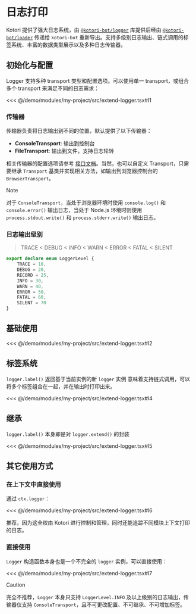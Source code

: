# 日志打印

Kotori 提供了强大日志系统，由 [`@kotori-bot/logger`](https://www.npmjs.com/package/@kotori-bot/logger) 库提供后经由 [`@kotori-bot/loader`](https://www.npmjs.com/package/@kotori-bot/loader) 传递给 `kotori-bot` 重新导出。支持多级别日志输出、链式调用的标签系统、丰富的数据类型展示以及多种日志传输器。

## 初始化与配置

Logger 支持多种 transport 类型和配置选项。可以使用单一 transport，或组合多个 transport 来满足不同的日志需求：

<<< @/demo/modules/my-project/src/extend-logger.tsx#l1

### 传输器

传输器负责将日志输出到不同的位置，默认提供了以下传输器：

- **ConsoleTransport**: 输出到控制台
- **FileTransport**: 输出到文件，支持日志轮转

相关传输器的配置选项请参考 [接口文档](../../api/)。当然，也可以自定义 Transport，只需要继承 `Transport` 基类并实现相关方法，如输出到浏览器控制台的 `BrowserTransport`。

> [!NOTE]
> 对于 `ConsoleTransport`，当处于浏览器环境时使用 `console.log()` 和 `console.error()` 输出日志，当处于 Node.js 环境时则使用 `process.stdout.write()` 和 `process.stderr.write()` 输出日志。

### 日志输出级别

> TRACE < DEBUG < INFO < WARN < ERROR < FATAL < SILENT

```ts
export declare enum LoggerLevel {
    TRACE = 10,
    DEBUG = 20,
    RECORD = 25,
    INFO = 30,
    WARN = 40,
    ERROR = 50,
    FATAL = 60,
    SILENT = 70
}
```

## 基础使用

<<< @/demo/modules/my-project/src/extend-logger.tsx#l2

## 标签系统

`logger.label()` 返回基于当前实例的新 `logger` 实例 意味着支持链式调用，可以将多个标签组合在一起，并在输出时打印出来。

<<< @/demo/modules/my-project/src/extend-logger.tsx#l4

## 继承

`logger.label()` 本身即是对 `logger.extend()` 的封装

<<< @/demo/modules/my-project/src/extend-logger.tsx#l5

## 其它使用方式

### 在上下文中直接使用

通过 `ctx.logger`：

<<< @/demo/modules/my-project/src/extend-logger.tsx#l6

推荐，因为这全权由 Kotori 进行控制和管理，同时还能追踪不同模块上下文打印的日志。

### 直接使用

`Logger` 构造函数本身也是一个不完全的 `logger` 实例，可以直接使用：

<<< @/demo/modules/my-project/src/extend-logger.tsx#l7

> [!CAUTION]
> 完全不推荐，`Logger` 本身只支持 `LoggerLevel.INFO` 及以上级别的日志输出，传输器仅支持 `ConsoleTransport`，且不可更改配置、不可继承、不可增加标签。
